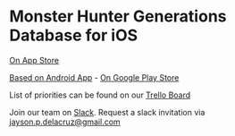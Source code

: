 Monster Hunter Generations Database for iOS
=======================

[On App Store](https://itunes.apple.com/us/app/monster-hunter-generations-database/id1236584902)

[Based on Android App](https://github.com/gatheringhallstudios/MHGenDatabase) - [On Google Play Store](https://play.google.com/store/apps/details?id=com.ghstudios.android.mhgendatabase&hl=en)

List of priorities can be found on our [Trello Board](https://trello.com/b/niLhyHAe/ios-mhgdb)

Join our team on [Slack](gatheringhallstudios.slack.com). Request a slack invitation via <jayson.p.delacruz@gmail.com>
